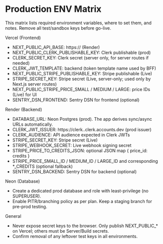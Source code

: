 # Production ENV Matrix

This matrix lists required environment variables, where to set them, and notes. Remove all test/sandbox keys before go-live.

Vercel (Frontend)
- NEXT_PUBLIC_API_BASE: https://<backend-domain> (Render)
- NEXT_PUBLIC_CLERK_PUBLISHABLE_KEY: Clerk publishable (prod)
- CLERK_SECRET_KEY: Clerk secret (server only, for server routes if needed)
- CLERK_JWT_TEMPLATE: backend (token template name used by BFF)
- NEXT_PUBLIC_STRIPE_PUBLISHABLE_KEY: Stripe publishable (Live)
- STRIPE_SECRET_KEY: Stripe secret (Live, server-only; used only by Next.js server routes)
- NEXT_PUBLIC_STRIPE_PRICE_SMALL / MEDIUM / LARGE: price IDs (Live) for UI
- SENTRY_DSN_FRONTEND: Sentry DSN for frontend (optional)

Render (Backend)
- DATABASE_URL: Neon Postgres (prod). The app derives sync/async URLs automatically.
- CLERK_JWT_ISSUER: https://clerk.<region>.clerk.accounts.dev (prod issuer)
- CLERK_AUDIENCE: API audience expected in Clerk JWTs
- STRIPE_SECRET_KEY: Stripe secret (Live)
- STRIPE_WEBHOOK_SECRET: Live webhook signing secret
- STRIPE_PRICE_TO_CREDITS_JSON: optional JSON map { price_id: credits }
- STRIPE_PRICE_SMALL_ID / MEDIUM_ID / LARGE_ID and corresponding *_CREDITS (optional fallback)
- SENTRY_DSN_BACKEND: Sentry DSN for backend (optional)

Neon (Database)
- Create a dedicated prod database and role with least-privilege (no SUPERUSER).
- Enable PITR/branching policy as per plan. Keep a staging branch for pre-prod testing.

General
- Never expose secret keys to the browser. Only publish NEXT_PUBLIC_* on Vercel; others must be Server/Build secrets.
- Confirm removal of any leftover test keys in all environments.
